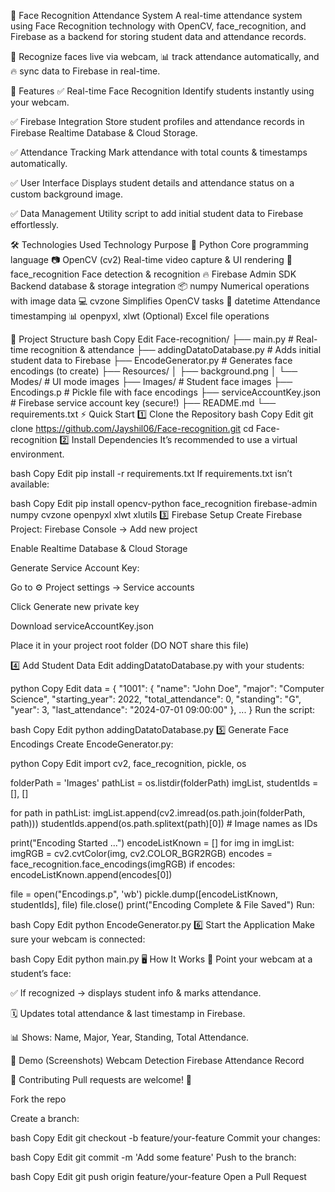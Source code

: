 🎯 Face Recognition Attendance System
A real-time attendance system using Face Recognition technology with OpenCV, face_recognition, and Firebase as a backend for storing student data and attendance records.

📸 Recognize faces live via webcam, 📊 track attendance automatically, and 🔥 sync data to Firebase in real-time.

🚀 Features
✅ Real-time Face Recognition
Identify students instantly using your webcam.

✅ Firebase Integration
Store student profiles and attendance records in Firebase Realtime Database & Cloud Storage.

✅ Attendance Tracking
Mark attendance with total counts & timestamps automatically.

✅ User Interface
Displays student details and attendance status on a custom background image.

✅ Data Management
Utility script to add initial student data to Firebase effortlessly.

🛠️ Technologies Used
Technology	Purpose
🐍 Python	Core programming language
📷 OpenCV (cv2)	Real-time video capture & UI rendering
🧠 face_recognition	Face detection & recognition
🔥 Firebase Admin SDK	Backend database & storage integration
📦 numpy	Numerical operations with image data
💻 cvzone	Simplifies OpenCV tasks
📅 datetime	Attendance timestamping
📊 openpyxl, xlwt	(Optional) Excel file operations

📁 Project Structure
bash
Copy
Edit
Face-recognition/
├── main.py                  # Real-time recognition & attendance
├── addingDatatoDatabase.py  # Adds initial student data to Firebase
├── EncodeGenerator.py       # Generates face encodings (to create)
├── Resources/
│   ├── background.png
│   └── Modes/               # UI mode images
├── Images/                  # Student face images
├── Encodings.p              # Pickle file with face encodings
├── serviceAccountKey.json   # Firebase service account key (secure!)
├── README.md
└── requirements.txt
⚡ Quick Start
1️⃣ Clone the Repository
bash
Copy
Edit
git clone https://github.com/Jayshil06/Face-recognition.git
cd Face-recognition
2️⃣ Install Dependencies
It’s recommended to use a virtual environment.

bash
Copy
Edit
pip install -r requirements.txt
If requirements.txt isn’t available:

bash
Copy
Edit
pip install opencv-python face_recognition firebase-admin numpy cvzone openpyxl xlwt xlutils
3️⃣ Firebase Setup
Create Firebase Project: Firebase Console → Add new project

Enable Realtime Database & Cloud Storage

Generate Service Account Key:

Go to ⚙️ Project settings → Service accounts

Click Generate new private key

Download serviceAccountKey.json

Place it in your project root folder (DO NOT share this file)

4️⃣ Add Student Data
Edit addingDatatoDatabase.py with your students:

python
Copy
Edit
data = {
    "1001": {
        "name": "John Doe",
        "major": "Computer Science",
        "starting_year": 2022,
        "total_attendance": 0,
        "standing": "G",
        "year": 3,
        "last_attendance": "2024-07-01 09:00:00"
    },
    ...
}
Run the script:

bash
Copy
Edit
python addingDatatoDatabase.py
5️⃣ Generate Face Encodings
Create EncodeGenerator.py:

python
Copy
Edit
import cv2, face_recognition, pickle, os

folderPath = 'Images'
pathList = os.listdir(folderPath)
imgList, studentIds = [], []

for path in pathList:
    imgList.append(cv2.imread(os.path.join(folderPath, path)))
    studentIds.append(os.path.splitext(path)[0])  # Image names as IDs

print("Encoding Started ...")
encodeListKnown = []
for img in imgList:
    imgRGB = cv2.cvtColor(img, cv2.COLOR_BGR2RGB)
    encodes = face_recognition.face_encodings(imgRGB)
    if encodes:
        encodeListKnown.append(encodes[0])

file = open("Encodings.p", 'wb')
pickle.dump([encodeListKnown, studentIds], file)
file.close()
print("Encoding Complete & File Saved")
Run:

bash
Copy
Edit
python EncodeGenerator.py
6️⃣ Start the Application
Make sure your webcam is connected:

bash
Copy
Edit
python main.py
🖥️ How It Works
📌 Point your webcam at a student’s face:

✅ If recognized → displays student info & marks attendance.

🗓 Updates total attendance & last timestamp in Firebase.

📊 Shows: Name, Major, Year, Standing, Total Attendance.

📸 Demo (Screenshots)
Webcam Detection	Firebase Attendance Record

🤝 Contributing
Pull requests are welcome! 🚀

Fork the repo

Create a branch:

bash
Copy
Edit
git checkout -b feature/your-feature
Commit your changes:

bash
Copy
Edit
git commit -m 'Add some feature'
Push to the branch:

bash
Copy
Edit
git push origin feature/your-feature
Open a Pull Request


